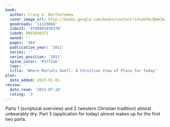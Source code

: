 ```yaml
---
book:
  author: Craig G. Bartholomew
  cover_image_url: http://books.google.com/books/content?id=amTAcQAACAAJ&printsec=frontcover&img=1&zoom=1&source=gbs_api
  goodreads: '11329868'
  isbn13: '9780801036378'
  isbn9: 0801036372
  owned: ''
  pages: '384'
  publication_year: '2011'
  series: ''
  series_position: '2011'
  spine_color: '#3772ab'
  tags: ''
  title: 'Where Mortals Dwell: A Christian View of Place for Today'
plan:
  date_added: 2023-01-01
review:
  date_read: '2021-07-18'
  rating: '3'
---
```


Parts 1 (scriptural overview) and 2 (western Christian tradition) almost unbearably dry. Part 3 (application for today) almost makes up for the first two parts.
